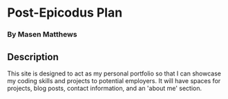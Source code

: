 # Post-Epicodus Plan
### By Masen Matthews

## Description
  This site is designed to act as my personal portfolio so that I can showcase my coding skills and projects to potential employers. It will have spaces for projects, blog posts, contact information, and an 'about me' section.
